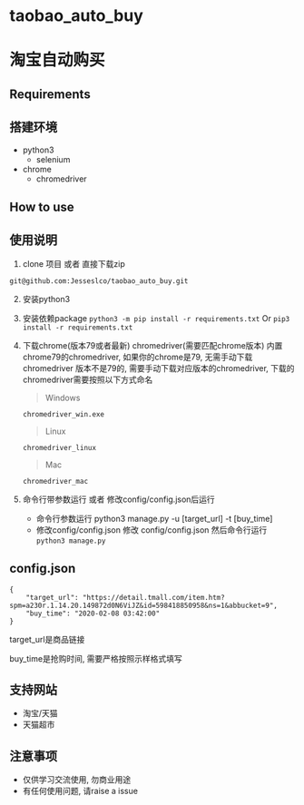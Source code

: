 # taobao_auto_buy
# 淘宝自动购买

## Requirements
## 搭建环境
* python3
  * selenium
* chrome
  * chromedriver
  
## How to use
## 使用说明
1. clone 项目 或者 直接下载zip
```
git@github.com:Jesseslco/taobao_auto_buy.git
```

2. 安装python3

3. 安装依赖package
`python3 -m pip install -r requirements.txt`
Or
`pip3 install -r requirements.txt`

4. 下载chrome(版本79或者最新) chromedriver(需要匹配chrome版本)
   内置chrome79的chromedriver, 如果你的chrome是79, 无需手动下载chromedriver
   版本不是79的, 需要手动下载对应版本的chromedriver, 下载的chromedriver需要按照以下方式命名
     > Windows
     
       chromedriver_win.exe    
     > Linux
     
       chromedriver_linux
     > Mac
     
       chromedriver_mac
     
5. 命令行带参数运行 或者 修改config/config.json后运行
   * 命令行参数运行
         python3 manage.py -u [target_url] -t [buy_time]
   * 修改config/config.json
         修改 config/config.json 然后命令行运行 `python3 manage.py`

## config.json
```
{
    "target_url": "https://detail.tmall.com/item.htm?spm=a230r.1.14.20.149872d0N6ViJZ&id=598418850958&ns=1&abbucket=9",
    "buy_time": "2020-02-08 03:42:00"
}
```
target_url是商品链接

buy_time是抢购时间, 需要严格按照示样格式填写

## 支持网站
* 淘宝/天猫
* 天猫超市

## 注意事项
* 仅供学习交流使用, 勿商业用途
* 有任何使用问题, 请raise a issue
